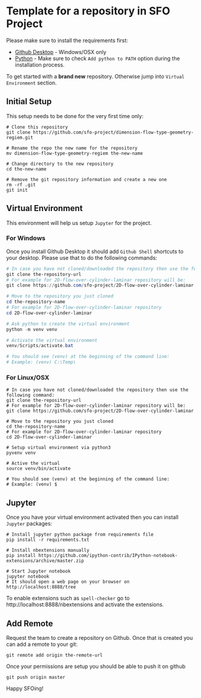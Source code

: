 # Template for a repository in SFO Project

Please make sure to install the requirements first:
- [Github Desktop](https://desktop.github.com/) - Windows/OSX only
- [Python](https://www.python.org/downloads/) - Make sure to check `Add python to PATH` option during the installation process.

To get started with a **brand new** repository. Otherwise jump into `Virtual Environment` section.

## Initial Setup
This setup needs to be done for the very first time only:

```shell
# Clone this repository
git clone https://github.com/sfo-project/dimension-flow-type-geometry-regiem.git

# Rename the repo the new name for the repository
mv dimension-flow-type-geometry-regiem the-new-name

# Change directory to the new repository
cd the-new-name

# Remove the git repository information and create a new one
rm -rf .git
git init
```

## Virtual Environment
This environment will help us setup `Jupyter` for the project.

### For Windows
Once you install Github Desktop it should add `Github Shell` shortcuts to your desktop. Please use that to do the following commands:
```powershell
# In case you have not cloned/downloaded the repository then use the following command:
git clone the-repository-url
# For example for 2D-flow-over-cylinder-laminar repository will be:
git clone https://github.com/sfo-project/2D-flow-over-cylinder-laminar

# Move to the repository you just cloned
cd the-repository-name
# For example for 2D-flow-over-cylinder-laminar repository
cd 2D-flow-over-cylinder-laminar

# Ask python to create the virtual environment
python -m venv venv

# Activate the virtual environment
venv/Scripts/activate.bat

# You should see (venv) at the beginning of the command line:
# Example: (venv) C:\Temp\
```

### For Linux/OSX
```shell
# In case you have not cloned/downloaded the repository then use the following command:
git clone the-repository-url
# For example for 2D-flow-over-cylinder-laminar repository will be:
git clone https://github.com/sfo-project/2D-flow-over-cylinder-laminar

# Move to the repository you just cloned
cd the-repository-name
# For example for 2D-flow-over-cylinder-laminar repository
cd 2D-flow-over-cylinder-laminar

# Setup virtual environment via python3
pyvenv venv

# Active the virtual
source venv/bin/activate

# You should see (venv) at the beginning of the command line:
# Example: (venv) $
```

## Jupyter
Once you have your virtual environment activated then you can install `Jupyter` packages:

```shell
# Install jupyter python package from requirements file
pip install -r requirements.txt

# Install nbextensions manually
pip install https://github.com/ipython-contrib/IPython-notebook-extensions/archive/master.zip

# Start Jupyter notebook
jupyter notebook
# It should open a web page on your browser on http://localhost:8888/tree
```

To enable extensions such as `spell-checker` go to http://localhost:8888/nbextensions and activate the extensions.

## Add Remote
Request the team to create a repository on Github. Once that is created you can add a remote to your git:
```shell
git remote add origin the-remote-url
```

Once your permissions are setup you should be able to push it on github
```shell
git push origin master
```

Happy SFOing!
